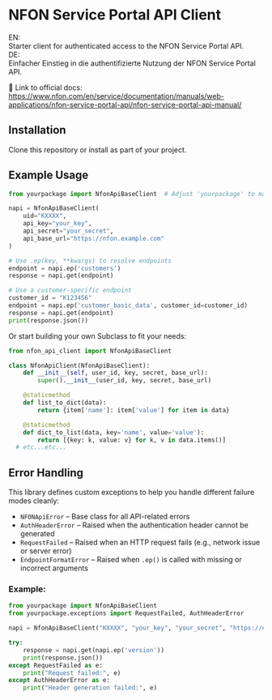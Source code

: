 # NFON Service Portal API Client

EN:  
Starter client for authenticated access to the NFON Service Portal API.  
DE:  
Einfacher Einstieg in die authentifizierte Nutzung der NFON Service Portal API.

📄 Link to official docs:  
https://www.nfon.com/en/service/documentation/manuals/web-applications/nfon-service-portal-api/nfon-service-portal-api-manual/

## Installation

Clone this repository or install as part of your project.

## Example Usage

```python
from yourpackage import NfonApiBaseClient  # Adjust 'yourpackage' to match your actual package/module name

napi = NfonApiBaseClient(
    uid="KXXXX",
    api_key="your_key",
    api_secret="your_secret",
    api_base_url="https://nfon.example.com"
)

# Use .ep(key, **kwargs) to resolve endpoints
endpoint = napi.ep('customers')
response = napi.get(endpoint)

# Use a customer-specific endpoint
customer_id = "K123456"
endpoint = napi.ep('customer_basic_data', customer_id=customer_id)
response = napi.get(endpoint)
print(response.json())

```

Or start building your own Subclass to fit your needs:

```python
from nfon_api_client import NfonApiBaseClient

class NfonApiClient(NfonApiBaseClient):
    def __init__(self, user_id, key, secret, base_url):
        super().__init__(user_id, key, secret, base_url)

    @staticmethod
    def list_to_dict(data):
        return {item['name']: item['value'] for item in data}

    @staticmethod
    def dict_to_list(data, key='name', value='value'):
        return [{key: k, value: v} for k, v in data.items()]
  # etc...etc...
```
## Error Handling

This library defines custom exceptions to help you handle different failure modes cleanly:

- `NFONApiError` – Base class for all API-related errors
- `AuthHeaderError` – Raised when the authentication header cannot be generated
- `RequestFailed` – Raised when an HTTP request fails (e.g., network issue or server error)
- `EndpointFormatError` – Raised when `.ep()` is called with missing or incorrect arguments

### Example:

```python
from yourpackage import NfonApiBaseClient
from yourpackage.exceptions import RequestFailed, AuthHeaderError

napi = NfonApiBaseClient("KXXXX", "your_key", "your_secret", "https://nfon.example.com")

try:
    response = napi.get(napi.ep('version'))
    print(response.json())
except RequestFailed as e:
    print("Request failed:", e)
except AuthHeaderError as e:
    print("Header generation failed:", e)

```
